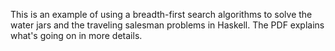 This is an example of using a breadth-first search algorithms to solve
the water jars and the traveling salesman problems in Haskell. The PDF
explains what's going on in more details.
